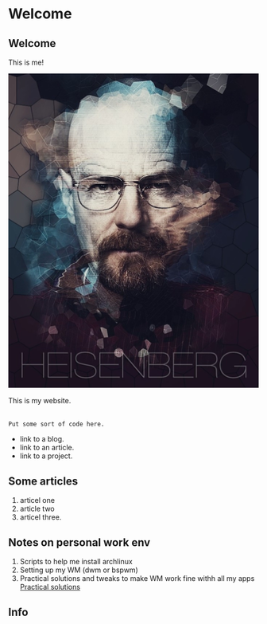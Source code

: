# Welcome
## Welcome
This is me!

[//]: # (Comment)
![this is me! a joke 😁](./pix/meberg.png)

This is my website.
```

Put some sort of code here.

```
- link to a blog.
- link to an article.
- link to a project.

## Some articles
1. articel one
2. article two
3. articel three.

## Notes on personal work env
1. Scripts to help me install archlinux
2. Setting up my WM (dwm or bspwm)
3. Practical solutions and tweaks to make WM work fine withh all my apps
[Practical solutions](./blog/articles/notes_practical_solutions.md)

## Info
